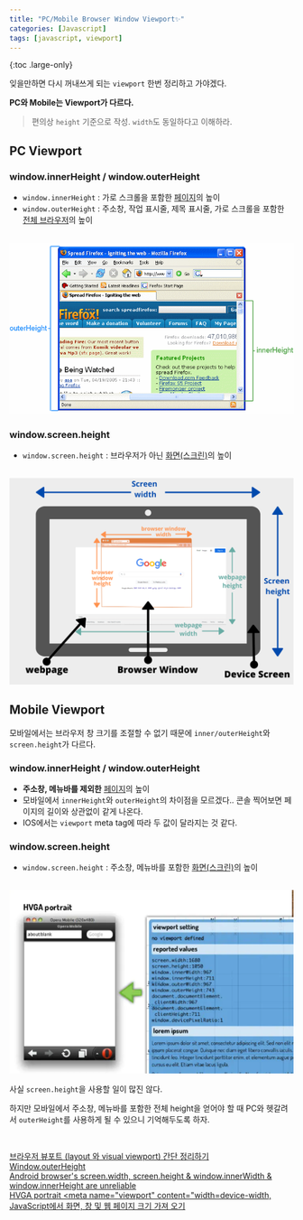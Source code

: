 ```yaml
---
title: "PC/Mobile Browser Window Viewport✨"
categories: [Javascript]
tags: [javascript, viewport]
---
```


{:toc .large-only}

잊을만하면 다시 꺼내쓰게 되는 `viewport` 한번 정리하고 가야겠다.

**PC와 Mobile는 Viewport가 다르다.**

> 편의상 `height` 기준으로 작성. `width`도 동일하다고 이해하라.

## PC Viewport

### window.innerHeight / window.outerHeight

- `window.innerHeight` : 가로 스크롤을 포함한 <u>페이지</u>의 높이
- `window.outerHeight` : 주소창, 작업 표시줄, 제목 표시줄, 가로 스크롤을 포함한 <u>전체 브라우저</u>의 높이

<br/>

<img src="../../assets/img/blog/javascript/2021-08-04-viewport_01.png">

### window.screen.height

- `window.screen.height` : 브라우저가 아닌 <u>화면(스크린)</u>의 높이

<br/>

<img src="../../assets/img/blog/javascript/2021-08-04-viewport_02.png">

## Mobile Viewport

모바일에서는 브라우저 창 크기를 조절할 수 없기 때문에 `inner/outerHeight`와 `screen.height`가 다르다.

### window.innerHeight / window.outerHeight

- **주소창, 메뉴바를 제외한** <u>페이지</u>의 높이
- 모바일에서 `innerHeight`와 `outerHeight`의 차이점을 모르겠다.. 콘솔 찍어보면 페이지의 길이와 상관없이 같게 나온다.
- IOS에서는 `viewport` meta tag에 따라 두 값이 달라지는 것 같다.

### window.screen.height

- `window.screen.height` : 주소창, 메뉴바를 포함한 <u>화면(스크린)</u>의 높이

<br/>

<img src="../../assets/img/blog/javascript/2021-08-04-viewport_03.png">

<br/>

사실 `screen.height`을 사용할 일이 많진 않다.

하지만 모바일에서 주소창, 메뉴바를 포함한 전체 height을 얻어야 할 때 PC와 헷갈려서 `outerHeight`를 사용하게 될 수 있으니 기억해두도록 하자.

<br/>

[브라우저 뷰포트 (layout 와 visual viewport) 간단 정리하기](https://pks2974.medium.com/%EB%B8%8C%EB%9D%BC%EC%9A%B0%EC%A0%80-%EB%B7%B0%ED%8F%AC%ED%8A%B8-layout-%EC%99%80-visual-viewport-%EA%B0%84%EB%8B%A8-%EC%A0%95%EB%A6%AC%ED%95%98%EA%B8%B0-47756d5ee3cf)<br/>
[Window.outerHeight](https://developer.mozilla.org/en-US/docs/Web/API/Window/outerHeight)<br/>
[Android browser's screen.width, screen.height & window.innerWidth & window.innerHeight are unreliable](https://stackoverflow.com/questions/10610743/android-browsers-screen-width-screen-height-window-innerwidth-window-inner)<br/>
[HVGA portrait <meta name="viewport" content="width=device-width,](https://pt.slideshare.net/andreasbovens/responsive-design-techniques-and-tricks-to-prepare-your-websites-for-the-multiscreen-future/40-HVGA_portrait_HVGA_landscape_meta)<br/>
[JavaScript에서 화면, 창 및 웹 페이지 크기 가져 오기](https://www.delftstack.com/ko/howto/javascript/javascript-get-screen-size/)
